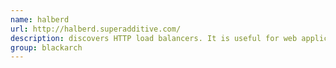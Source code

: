 ```yaml
---
name: halberd
url: http://halberd.superadditive.com/
description: discovers HTTP load balancers. It is useful for web application security auditing and for load balancer configuration testing. URL : http://halberd.superadditive.com/ Groups : blackarch blackarch-scanner blackarch-webapp
group: blackarch
---
```

